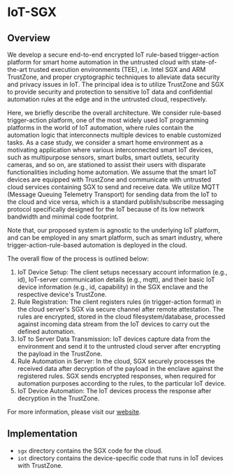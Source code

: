 # IoT-SGX

## Overview
We develop a secure end-to-end encrypted IoT rule-based trigger-action platform for smart home automation in the untrusted cloud with state-of-the-art trusted execution environments (TEE), i.e. Intel SGX and ARM TrustZone, and proper cryptographic techniques to alleviate data security and privacy issues in IoT. The principal idea is to utilize TrustZone and SGX to provide security and protection to sensitive IoT data and confidential automation rules at the edge and in the untrusted cloud, respectively.

Here, we briefly describe the overall architecture. We consider rule-based trigger-action platform, one of the most widely used IoT programming platforms in the world of IoT automation, where rules contain the automation logic that interconnects multiple devices to enable customized tasks. As a case study, we consider a smart home environment as a motivating application where various interconnected smart IoT devices, such as multipurpose sensors, smart bulbs, smart outlets, security cameras, and so on, are stationed to assist their users with disparate functionalities including home automation.  We assume that the smart IoT devices are equipped with TrustZone and communicate with untrusted cloud services containing SGX to send and receive data. We utilize MQTT (Message Queuing Telemetry Transport) for sending data from the IoT to the cloud and vice versa, which is a standard publish/subscribe messaging protocol specifically designed for the IoT because of its low network bandwidth and minimal code footprint. 

Note that, our proposed system is agnostic to the underlying IoT platform, and can be employed in any smart platform, such as smart industry, where trigger-action-rule-based automation is deployed in the cloud.

The overall flow of the process is outlined below:

1. IoT Device Setup: The client setups necessary account information (e.g., id), IoT-server communication details (e.g., mqtt), and their basic IoT device information (e.g., id, capability) in the SGX enclave and the respective device's TrustZone.
2. Rule Registration: The client registers rules (in trigger-action format) in the cloud server's SGX via secure channel after remote attestation. The rules are encrypted, stored in the cloud filesystem/database, processed against incoming data stream from the IoT devices to carry out the defined automation.
3. IoT to Server Data Transmission: IoT devices capture data from the environment and send it to the untrusted cloud server after encrypting the payload in the TrustZone. 
4. Rule Automation in Server: In the cloud, SGX securely processes the received data after decryption of the payload in the enclave against the registered rules. SGX sends encrypted responses, when required for automation purposes according to the rules, to the particular IoT device. 
5. IoT Device Automation: The IoT devices process the response after decryption in the TrustZone.

For more information, please visit our [website](https://personal.utdallas.edu/~mxk055100/SECIOTT-ConfidentialComputing/).

## Implementation
- `sgx` directory contains the SGX code for the cloud.
- `iot` directory contains the device-specific code that runs in IoT devices with TrustZone.
